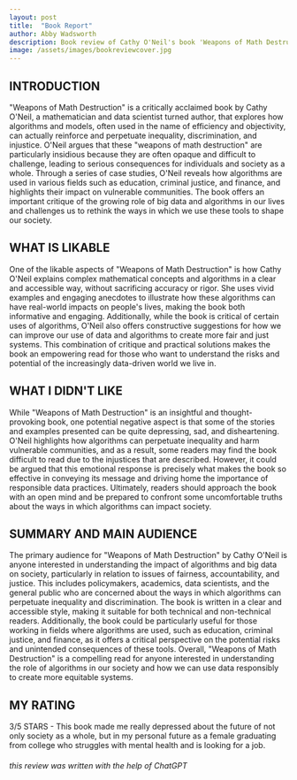 ```yaml
---
layout: post
title:  "Book Report"
author: Abby Wadsworth
description: Book review of Cathy O'Neil's book 'Weapons of Math Destruction'
image: /assets/images/bookreviewcover.jpg
---
```



## INTRODUCTION

"Weapons of Math Destruction" is a critically acclaimed book by Cathy O'Neil, a mathematician and data scientist turned author, that explores how algorithms and models, often used in the name of efficiency and objectivity, can actually reinforce and perpetuate inequality, discrimination, and injustice. O'Neil argues that these "weapons of math destruction" are particularly insidious because they are often opaque and difficult to challenge, leading to serious consequences for individuals and society as a whole. Through a series of case studies, O'Neil reveals how algorithms are used in various fields such as education, criminal justice, and finance, and highlights their impact on vulnerable communities. The book offers an important critique of the growing role of big data and algorithms in our lives and challenges us to rethink the ways in which we use these tools to shape our society.

## WHAT IS LIKABLE

One of the likable aspects of "Weapons of Math Destruction" is how Cathy O'Neil explains complex mathematical concepts and algorithms in a clear and accessible way, without sacrificing accuracy or rigor. She uses vivid examples and engaging anecdotes to illustrate how these algorithms can have real-world impacts on people's lives, making the book both informative and engaging. Additionally, while the book is critical of certain uses of algorithms, O'Neil also offers constructive suggestions for how we can improve our use of data and algorithms to create more fair and just systems. This combination of critique and practical solutions makes the book an empowering read for those who want to understand the risks and potential of the increasingly data-driven world we live in.

## WHAT I DIDN'T LIKE

While "Weapons of Math Destruction" is an insightful and thought-provoking book, one potential negative aspect is that some of the stories and examples presented can be quite depressing, sad, and disheartening. O'Neil highlights how algorithms can perpetuate inequality and harm vulnerable communities, and as a result, some readers may find the book difficult to read due to the injustices that are described. However, it could be argued that this emotional response is precisely what makes the book so effective in conveying its message and driving home the importance of responsible data practices. Ultimately, readers should approach the book with an open mind and be prepared to confront some uncomfortable truths about the ways in which algorithms can impact society.

## SUMMARY AND MAIN AUDIENCE

The primary audience for "Weapons of Math Destruction" by Cathy O'Neil is anyone interested in understanding the impact of algorithms and big data on society, particularly in relation to issues of fairness, accountability, and justice. This includes policymakers, academics, data scientists, and the general public who are concerned about the ways in which algorithms can perpetuate inequality and discrimination. The book is written in a clear and accessible style, making it suitable for both technical and non-technical readers. Additionally, the book could be particularly useful for those working in fields where algorithms are used, such as education, criminal justice, and finance, as it offers a critical perspective on the potential risks and unintended consequences of these tools. Overall, "Weapons of Math Destruction" is a compelling read for anyone interested in understanding the role of algorithms in our society and how we can use data responsibly to create more equitable systems.

## MY RATING

3/5 STARS - This book made me really depressed about the future of not only society as a whole, but in my personal future as a female graduating from college who struggles with mental health and is looking for a job.


###### this review was written with the help of ChatGPT ######